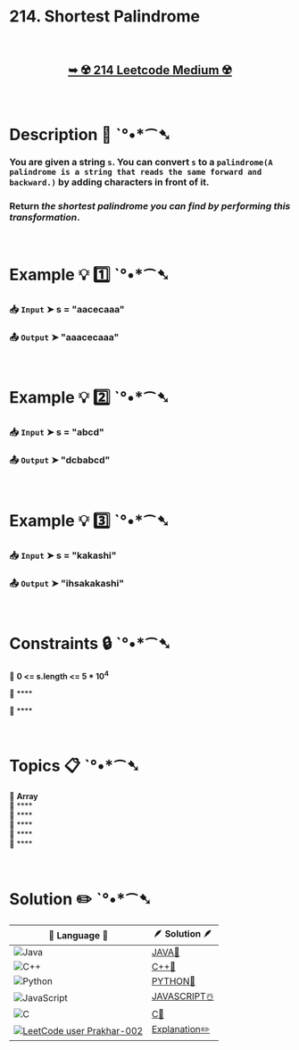 # 214. Shortest Palindrome

</br>

<h2 align="center"> 

<a href="https://leetcode.com/problems/shortest-palindrome/description/?envType=daily-question&envId=2024-09-20"><strong>➥ ☢️ 214 Leetcode Medium ☢️ </strong></a>
</h2>

</br>

# Description 📜 ˋ°•*⁀➷

### You are given a string `s`. You can convert `s` to a `palindrome(A palindrome is a string that reads the same forward and backward.)` by adding characters in front of it.

### Return *the shortest palindrome you can find by performing this transformation*.

</br>

# Example 💡 1️⃣ ˋ°•*⁀➷

  ### 📥 `Input`  ➤ s = "aacecaaa"

  ### 📤 `Output`  ➤  "aaacecaaa"

</br>

# Example 💡 2️⃣ ˋ°•*⁀➷

  ### 📥 `Input` ➤ s = "abcd"

  ### 📤 `Output`  ➤ "dcbabcd"


</br>

# Example 💡 3️⃣ ˋ°•*⁀➷

  ### 📥 `Input` ➤ s = "kakashi"

  ### 📤 `Output`  ➤ "ihsakakashi"

</br>

# Constraints 🔒 ˋ°•*⁀➷

🔹 **0 <= s.length <= 5 * 10<sup>4</sup>** </br>

🔹 **** </br>

🔹 **** </br>

</br>

# Topics 📋 ˋ°•*⁀➷

🔸 **Array**  </br>
🔸 ****  </br>
🔸 ****  </br>
🔸 ****  </br>
🔸 ****  </br>
🔸 ****  </br>


</br>

# Solution ✏️ ˋ°•*⁀➷

| 📒 Language 📒  | 🪶 Solution 🪶 |
| ------------- | ------------- |
|  ![Java](https://img.shields.io/badge/java-%23ED8B00.svg?style=for-the-badge&logo=openjdk&logoColor=white)  | [JAVA🍁]() |
|  ![C++](https://img.shields.io/badge/c++-%2300599C.svg?style=for-the-badge&logo=c%2B%2B&logoColor=white)  | [C++🎲]()  |
|  ![Python](https://img.shields.io/badge/python-3670A0?style=for-the-badge&logo=python&logoColor=ffdd54)    | [PYTHON🍰]() |
| ![JavaScript](https://img.shields.io/badge/javascript-%23323330.svg?style=for-the-badge&logo=javascript&logoColor=%23F7DF1E)   | [JAVASCRIPT☃️]() |
|   ![C](https://img.shields.io/badge/c-%2300599C.svg?style=for-the-badge&logo=c&logoColor=white)   | [C💖]()  |
|  [![LeetCode user Prakhar-002](https://img.shields.io/badge/dynamic/json?style=for-the-badge&labelColor=black&color=%23ffa116&label=Solved&query=solvedOverTotal&url=https%3A%2F%2Fleetcode-badge.vercel.app%2Fapi%2Fusers%2FPrakhar-002&logo=leetcode&logoColor=yellow)](https://leetcode.com/Prakhar-002/)  | [Explanation✏️]()  |
